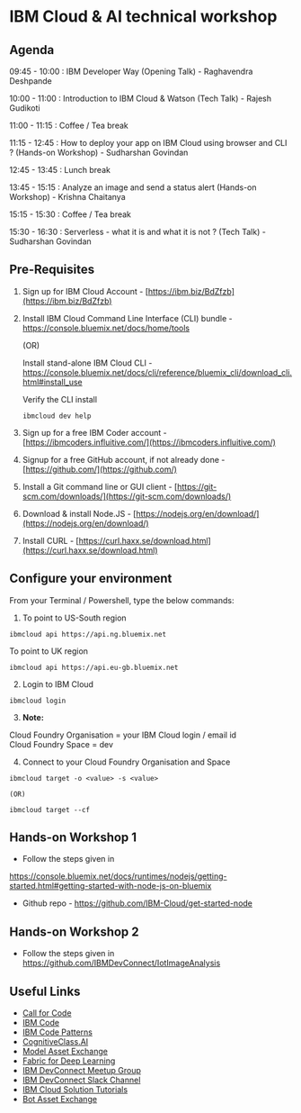 # IBM Cloud & AI technical workshop

## Agenda

09:45 - 10:00 : IBM Developer Way (Opening Talk) - Raghavendra Deshpande

10:00 - 11:00 : Introduction to IBM Cloud & Watson (Tech Talk) - Rajesh Gudikoti

11:00 - 11:15 : Coffee / Tea break

11:15 - 12:45 : How to deploy your app on IBM Cloud using browser and CLI ? (Hands-on Workshop) - Sudharshan Govindan

12:45 - 13:45 : Lunch break

13:45 - 15:15 : Analyze an image and send a status alert (Hands-on Workshop) - Krishna Chaitanya

15:15 - 15:30 : Coffee / Tea break

15:30 - 16:30 : Serverless - what it is and what it is not ? (Tech Talk) - Sudharshan Govindan


## Pre-Requisites

1. Sign up for IBM Cloud Account - [https://ibm.biz/BdZfzb](https://ibm.biz/BdZfzb)  

2. Install IBM Cloud Command Line Interface (CLI) bundle - https://console.bluemix.net/docs/home/tools

    (OR)

   Install stand-alone IBM Cloud CLI - https://console.bluemix.net/docs/cli/reference/bluemix_cli/download_cli.html#install_use

   Verify the CLI install

   `ibmcloud dev help`

3. Sign up for a free IBM Coder account - [https://ibmcoders.influitive.com/](https://ibmcoders.influitive.com/)

4. Signup for a free GitHub account, if not already done  - [https://github.com/](https://github.com/)

5. Install a Git command line or GUI client - [https://git-scm.com/downloads/](https://git-scm.com/downloads/)

6. Download & install Node.JS - [https://nodejs.org/en/download/](https://nodejs.org/en/download/)

7. Install CURL - [https://curl.haxx.se/download.html](https://curl.haxx.se/download.html)


## Configure your environment

From your Terminal / Powershell, type the below commands:

1. To point to US-South region

  `ibmcloud api https://api.ng.bluemix.net`
  
  To point to UK region
  
  `ibmcloud api https://api.eu-gb.bluemix.net`

2. Login to IBM Cloud

  `ibmcloud login`

3. **Note:**
  
  Cloud Foundry Organisation = your IBM Cloud login / email id  
  Cloud Foundry Space = dev

4. Connect to your Cloud Foundry Organisation and Space

  `ibmcloud target -o <value> -s <value>`
  
    (OR)
  
  `ibmcloud target --cf`


## Hands-on Workshop 1

* Follow the steps given in 

https://console.bluemix.net/docs/runtimes/nodejs/getting-started.html#getting-started-with-node-js-on-bluemix

* Github repo - https://github.com/IBM-Cloud/get-started-node


## Hands-on Workshop 2

* Follow the steps given in https://github.com/IBMDevConnect/IotImageAnalysis


## Useful Links

* [Call for Code](https://developer.ibm.com/code/2018/05/24/global-importance-answering-call-code/)
* [IBM Code](https://developer.ibm.com/code/)
* [IBM Code Patterns](https://developer.ibm.com/code/patterns/?cm_sp=Developer-_-Top-Nav-_-Journeys)
* [CognitiveClass.AI](https://cognitiveclass.ai/)
* [Model Asset Exchange](https://developer.ibm.com/code/exchanges/models/)
* [Fabric for Deep Learning](https://github.com/IBM/FfDL)
* [IBM DevConnect Meetup Group](https://www.meetup.com/IBMDevConnect-Bangalore/)
* [IBM DevConnect Slack Channel](https://slackrequest.mybluemix.net)
* [IBM Cloud Solution Tutorials](http://ibm.biz/solution-tutorials)
* [Bot Asset Exchange](https://developer.ibm.com/code/exchanges/bots/)
